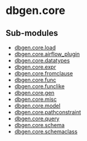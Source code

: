 <!--
 Licensed to the Apache Software Foundation (ASF) under one
 or more contributor license agreements.  See the NOTICE file
 distributed with this work for additional information
 regarding copyright ownership.  The ASF licenses this file
 to you under the Apache License, Version 2.0 (the
 "License"); you may not use this file except in compliance
 with the License.  You may obtain a copy of the License at

   http://www.apache.org/licenses/LICENSE-2.0

 Unless required by applicable law or agreed to in writing,
 software distributed under the License is distributed on an
 "AS IS" BASIS, WITHOUT WARRANTIES OR CONDITIONS OF ANY
 KIND, either express or implied.  See the License for the
 specific language governing permissions and limitations
 under the License.
 -->

# dbgen.core

Sub-modules
-----------
* [dbgen.core.load](load/)
* [dbgen.core.airflow_plugin](airflow_plugin/)
* [dbgen.core.datatypes](datatypes/)
* [dbgen.core.expr](expr/)
* [dbgen.core.fromclause](fromclause/)
* [dbgen.core.func](func/)
* [dbgen.core.funclike](funclike/)
* [dbgen.core.gen](gen/)
* [dbgen.core.misc](misc/)
* [dbgen.core.model](model/)
* [dbgen.core.pathconstraint](pathconstraint/)
* [dbgen.core.query](query/)
* [dbgen.core.schema](schema/)
* [dbgen.core.schemaclass](schemaclass/)
